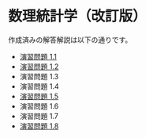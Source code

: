 
# 数理統計学（改訂版）

作成済みの解答解説は以下の通りです。

- [演習問題 1.1](./01-01.md)
- [演習問題 1.2](./01-02.md)
- 演習問題 1.3
- 演習問題 1.4
- [演習問題 1.5](./01-05.md)
- 演習問題 1.6
- 演習問題 1.7
- [演習問題 1.8](./01-08.md)
